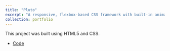 ```yaml
---
title: "Pluto"
excerpt: "A responsive, flexbox-based CSS framework with built-in animations."
collection: portfolio
---
```


This project was built using HTML5 and CSS.

- [Code](https://github.com/davidherszenhaut/pluto)
